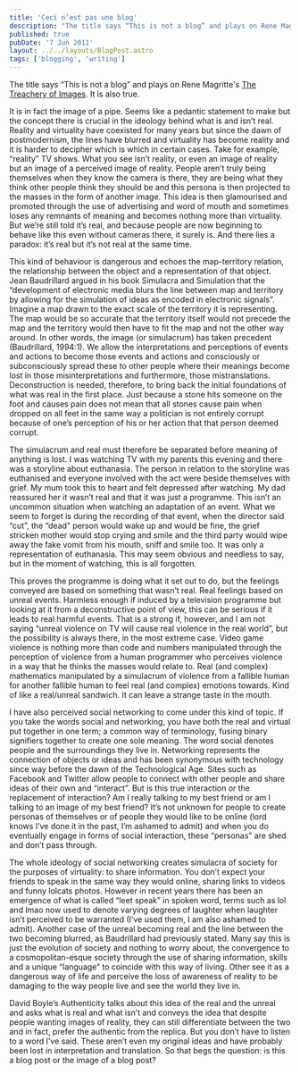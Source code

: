 ```yaml
---
title: 'Ceci n’est pas une blog'
description: "The title says “This is not a blog” and plays on Rene Magritte's The Treachery of Images. It is also true."
published: true
pubDate: '7 Jun 2011'
layout: ../../layouts/BlogPost.astro
tags: ['blogging', 'writing']
---
```


The title says “This is not a blog” and plays on Rene Magritte's [The Treachery of Images](https://en.wikipedia.org/wiki/The_Treachery_of_Images). It is also true.

It is in fact the image of a pipe. Seems like a pedantic statement to make but the concept there is crucial in the ideology behind what is and isn’t real. Reality and virtuality have coexisted for many years but since the dawn of postmodernism, the lines have blurred and virtuality has become reality and it is harder to decipher which is which in certain cases. Take for example, “reality” TV shows. What you see isn’t reality, or even an image of reality but an image of a perceived image of reality. People aren’t truly being themselves when they know the camera is there, they are being what they think other people think they should be and this persona is then projected to the masses in the form of another image. This idea is then glamourised and promoted through the use of advertising and word of mouth and sometimes loses any remnants of meaning and becomes nothing more than virtuality. But we’re still told it’s real, and because people are now beginning to behave like this even without cameras there, it surely is. And there lies a paradox: it’s real but it’s not real at the same time.

This kind of behaviour is dangerous and echoes the map-territory relation, the relationship between the object and a representation of that object. Jean Baudrillard argued in his book Simulacra and Simulation that the “development of electronic media blurs the line between map and territory by allowing for the simulation of ideas as encoded in electronic signals”. Imagine a map drawn to the exact scale of the territory it is representing. The map would be so accurate that the territory itself would not precede the map and the territory would then have to fit the map and not the other way around. In other words, the image (or simulacrum) has taken precedent (Baudrillard, 1994:1). We allow the interpretations and perceptions of events and actions to become those events and actions and consciously or subconsciously spread these to other people where their meanings become lost in those misinterpretations and furthermore, those mistranslations. Deconstruction is needed, therefore, to bring back the initial foundations of what was real in the first place. Just because a stone hits someone on the foot and causes pain does not mean that all stones cause pain when dropped on all feet in the same way a politician is not entirely corrupt because of one’s perception of his or her action that that person deemed corrupt.

The simulacrum and real must therefore be separated before meaning of anything is lost. I was watching TV with my parents this evening and there was a storyline about euthanasia. The person in relation to the storyline was euthanised and everyone involved with the act were beside themselves with grief. My mum took this to heart and felt depressed after watching. My dad reassured her it wasn’t real and that it was just a programme. This isn’t an uncommon situation when watching an adaptation of an event. What we seem to forget is during the recording of that event, when the director said “cut”, the “dead” person would wake up and would be fine, the grief stricken mother would stop crying and smile and the third party would wipe away the fake vomit from his mouth, sniff and smile too. It was only a representation of euthanasia. This may seem obvious and needless to say, but in the moment of watching, this is all forgotten.

This proves the programme is doing what it set out to do, but the feelings conveyed are based on something that wasn’t real. Real feelings based on unreal events. Harmless enough if induced by a television programme but looking at it from a deconstructive point of view, this can be serious if it leads to real harmful events. That is a strong if, however, and I am not saying “unreal violence on TV will cause real violence in the real world”, but the possibility is always there, in the most extreme case. Video game violence is nothing more than code and numbers manipulated through the perception of violence from a human programmer who perceives violence in a way that he thinks the masses would relate to. Real (and complex) mathematics manipulated by a simulacrum of violence from a fallible human for another fallible human to feel real (and complex) emotions towards. Kind of like a real/unreal sandwich. It can leave a strange taste in the mouth.

I have also perceived social networking to come under this kind of topic. If you take the words social and networking, you have both the real and virtual put together in one term; a common way of terminology, fusing binary signifiers together to create one sole meaning. The word social denotes people and the surroundings they live in. Networking represents the connection of objects or ideas and has been synonymous with technology since way before the dawn of the Technological Age. Sites such as Facebook and Twitter allow people to connect with other people and share ideas of their own and “interact”. But is this true interaction or the replacement of interaction? Am I really talking to my best friend or am I talking to an image of my best friend? It’s not unknown for people to create personas of themselves or of people they would like to be online (lord knows I’ve done it in the past, I’m ashamed to admit) and when you do eventually engage in forms of social interaction, these “personas” are shed and don’t pass through.

The whole ideology of social networking creates simulacra of society for the purposes of virtuality: to share information. You don’t expect your friends to speak in the same way they would online, sharing links to videos and funny lolcats photos. However in recent years there has been an emergence of what is called “leet speak” in spoken word, terms such as lol and lmao now used to denote varying degrees of laughter when laughter isn’t perceived to be warranted (I’ve used them, I am also ashamed to admit). Another case of the unreal becoming real and the line between the two becoming blurred, as Baudrillard had previously stated. Many say this is just the evolution of society and nothing to worry about, the convergence to a cosmopolitan-esque society through the use of sharing information, skills and a unique “language” to coincide with this way of living. Other see it as a dangerous way of life and perceive the loss of awareness of reality to be damaging to the way people live and see the world they live in.

David Boyle’s Authenticity talks about this idea of the real and the unreal and asks what is real and what isn’t and conveys the idea that despite people wanting images of reality, they can still differentiate between the two and in fact, prefer the authentic from the replica. But you don’t have to listen to a word I’ve said. These aren’t even my original ideas and have probably been lost in interpretation and translation. So that begs the question: is this a blog post or the image of a blog post?